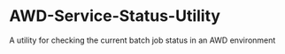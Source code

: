 # AWD-Service-Status-Utility
A utility for checking the current batch job status in an AWD environment
